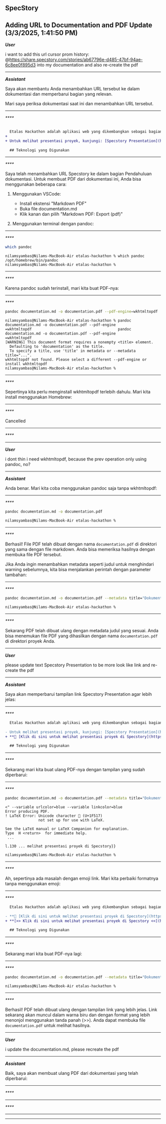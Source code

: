 ## SpecStory

## Adding URL to Documentation and PDF Update (3/3/2025, 1:41:50 PM)

_**User**_

i want to add this url
cursor prom history: @https://share.specstory.com/stories/ab67796e-d485-47bf-94ae-6c8ee0f895d3  into my documentation and also re-create the pdf

---

_**Assistant**_

Saya akan membantu Anda menambahkan URL tersebut ke dalam dokumentasi dan memperbarui bagian yang relevan.

Mari saya periksa dokumentasi saat ini dan menambahkan URL tersebut.

---

_****_

```diff
  
  Etalas Hackathon adalah aplikasi web yang dikembangkan sebagai bagian dari hackathon. Aplikasi ini menyediakan platform modern dengan berbagai fitur yang dibangun menggunakan teknologi terkini.
+ 
+ Untuk melihat presentasi proyek, kunjungi: [Specstory Presentation](https://share.specstory.com/stories/ab67796e-d485-47bf-94ae-6c8ee0f895d3)
  
  ## Teknologi yang Digunakan
```

---

_****_



Saya telah menambahkan URL Specstory ke dalam bagian Pendahuluan dokumentasi. Untuk membuat PDF dari dokumentasi ini, Anda bisa menggunakan beberapa cara:

1. Menggunakan VSCode:
   - Install ekstensi "Markdown PDF"
   - Buka file documentation.md
   - Klik kanan dan pilih "Markdown PDF: Export (pdf)"

2. Menggunakan terminal dengan pandoc:

---

_****_

```bash
which pandoc
```

```
nilamsyambas@Nilams-MacBook-Air etalas-hackathon % which pandoc
/opt/homebrew/bin/pandoc
nilamsyambas@Nilams-MacBook-Air etalas-hackathon %
```

---

_****_



Karena pandoc sudah terinstall, mari kita buat PDF-nya:

---

_****_

```bash
pandoc documentation.md -o documentation.pdf --pdf-engine=wkhtmltopdf
```

```
nilamsyambas@Nilams-MacBook-Air etalas-hackathon % pandoc documentation.md -o documentation.pdf --pdf-engine
=wkhtmltopdf                                       pandoc documentation.md -o documentation.pdf --pdf-engine
=wkhtmltopdf
[WARNING] This document format requires a nonempty <title> element.
  Defaulting to 'documentation' as the title.
  To specify a title, use 'title' in metadata or --metadata title="...".
wkhtmltopdf not found. Please select a different --pdf-engine or install wkhtmltopdf
nilamsyambas@Nilams-MacBook-Air etalas-hackathon %
```

---

_****_



Sepertinya kita perlu menginstall wkhtmltopdf terlebih dahulu. Mari kita install menggunakan Homebrew:

---

_****_

Cancelled

---

_****_



---

_**User**_

i dont thin i need wkhtmltopdf, because the prev operation only using pandoc, no?

---

_**Assistant**_

Anda benar. Mari kita coba menggunakan pandoc saja tanpa wkhtmltopdf:

---

_****_

```bash
pandoc documentation.md -o documentation.pdf
```

```
nilamsyambas@Nilams-MacBook-Air etalas-hackathon % 

```

---

_****_



Berhasil! File PDF telah dibuat dengan nama `documentation.pdf` di direktori yang sama dengan file markdown. Anda bisa memeriksa hasilnya dengan membuka file PDF tersebut.

Jika Anda ingin menambahkan metadata seperti judul untuk menghindari warning sebelumnya, kita bisa menjalankan perintah dengan parameter tambahan:

---

_****_

```bash
pandoc documentation.md -o documentation.pdf --metadata title="Dokumentasi Etalas Hackathon"
```

```
nilamsyambas@Nilams-MacBook-Air etalas-hackathon % 

```

---

_****_



Sekarang PDF telah dibuat ulang dengan metadata judul yang sesuai. Anda bisa menemukan file PDF yang dihasilkan dengan nama `documentation.pdf` di direktori proyek Anda.

---

_**User**_

please update text Specstory Presentation to be more look like link and re-create the pdf

---

_**Assistant**_

Saya akan memperbarui tampilan link Specstory Presentation agar lebih jelas:

---

_****_

```diff
  Etalas Hackathon adalah aplikasi web yang dikembangkan sebagai bagian dari hackathon. Aplikasi ini menyediakan platform modern dengan berbagai fitur yang dibangun menggunakan teknologi terkini.
  
- Untuk melihat presentasi proyek, kunjungi: [Specstory Presentation](https://share.specstory.com/stories/ab67796e-d485-47bf-94ae-6c8ee0f895d3)
+ **🔗 [Klik di sini untuk melihat presentasi proyek di Specstory](https://share.specstory.com/stories/ab67796e-d485-47bf-94ae-6c8ee0f895d3)**
  
  ## Teknologi yang Digunakan
```

---

_****_



Sekarang mari kita buat ulang PDF-nya dengan tampilan yang sudah diperbarui:

---

_****_

```bash
pandoc documentation.md -o documentation.pdf --metadata title="Dokumentasi Etalas Hackathon" --variable urlcolor=blue --variable linkcolor=blue
```

```
<" --variable urlcolor=blue --variable linkcolor=blue
Error producing PDF.
! LaTeX Error: Unicode character 🔗 (U+1F517)
               not set up for use with LaTeX.

See the LaTeX manual or LaTeX Companion for explanation.
Type  H <return>  for immediate help.
 ...                                              
                                                  
l.130 ... melihat presentasi proyek di Specstory}}

nilamsyambas@Nilams-MacBook-Air etalas-hackathon %
```

---

_****_



Ah, sepertinya ada masalah dengan emoji link. Mari kita perbaiki formatnya tanpa menggunakan emoji:

---

_****_

```diff
  Etalas Hackathon adalah aplikasi web yang dikembangkan sebagai bagian dari hackathon. Aplikasi ini menyediakan platform modern dengan berbagai fitur yang dibangun menggunakan teknologi terkini.
  
- **🔗 [Klik di sini untuk melihat presentasi proyek di Specstory](https://share.specstory.com/stories/ab67796e-d485-47bf-94ae-6c8ee0f895d3)**
+ **[>> Klik di sini untuk melihat presentasi proyek di Specstory <<](https://share.specstory.com/stories/ab67796e-d485-47bf-94ae-6c8ee0f895d3)**
  
  ## Teknologi yang Digunakan
```

---

_****_





Sekarang mari kita buat PDF-nya lagi:

---

_****_

```bash
pandoc documentation.md -o documentation.pdf --metadata title="Dokumentasi Etalas Hackathon" --variable urlcolor=blue --variable linkcolor=blue
```

```
nilamsyambas@Nilams-MacBook-Air etalas-hackathon % 

```

---

_****_





Berhasil! PDF telah dibuat ulang dengan tampilan link yang lebih jelas. Link sekarang akan muncul dalam warna biru dan dengan format yang lebih menonjol menggunakan tanda panah (>>). Anda dapat membuka file `documentation.pdf` untuk melihat hasilnya.

---

_**User**_

i update the documentation.md, please recreate the pdf

---

_**Assistant**_

Baik, saya akan membuat ulang PDF dari dokumentasi yang telah diperbarui:

---

_****_



---

_****_



---



---

